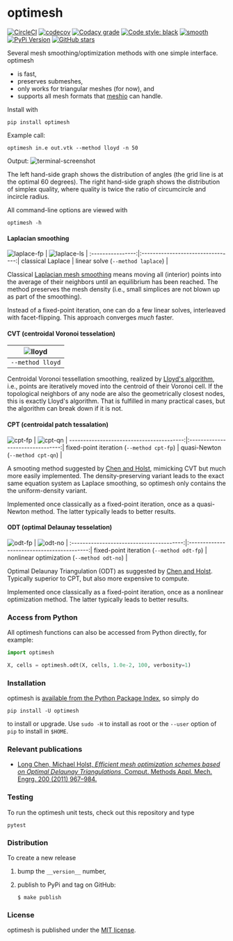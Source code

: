 # optimesh

[![CircleCI](https://img.shields.io/circleci/project/github/nschloe/optimesh/master.svg)](https://circleci.com/gh/nschloe/optimesh)
[![codecov](https://img.shields.io/codecov/c/github/nschloe/optimesh.svg)](https://codecov.io/gh/nschloe/optimesh)
[![Codacy grade](https://img.shields.io/codacy/grade/97175bbf62854fcfbfc1f5812ce840f7.svg)](https://app.codacy.com/app/nschloe/optimesh/dashboard)
[![Code style: black](https://img.shields.io/badge/code%20style-black-000000.svg)](https://github.com/ambv/black)
[![smooth](https://img.shields.io/badge/smooth-operator-8209ba.svg)](https://youtu.be/4TYv2PhG89A)
[![PyPi Version](https://img.shields.io/pypi/v/optimesh.svg)](https://pypi.org/project/optimesh)
[![GitHub stars](https://img.shields.io/github/stars/nschloe/optimesh.svg?logo=github&label=Stars)](https://github.com/nschloe/optimesh)

Several mesh smoothing/optimization methods with one simple interface. optimesh

 * is fast,
 * preserves submeshes,
 * only works for triangular meshes (for now), and
 * supports all mesh formats that [meshio](https://github.com/nschloe/meshio) can
   handle.

Install with
```
pip install optimesh
```
Example call:
```
optimesh in.e out.vtk --method lloyd -n 50
```
Output:
![terminal-screenshot](https://nschloe.github.io/optimesh/term-screenshot.png)

The left hand-side graph shows the distribution of angles (the grid line is at the
optimal 60 degrees). The right hand-side graph shows the distribution of simplex
quality, where quality is twice the ratio of circumcircle and incircle radius.

All command-line options are viewed with
```
optimesh -h
```

#### Laplacian smoothing

![laplace-fp](https://nschloe.github.io/optimesh/laplace-fp.png) |
![laplace-ls](https://nschloe.github.io/optimesh/laplace.png) |
:----------------:|:---------------------------------:|
classical Laplace | linear solve (`--method laplace`) |

Classical [Laplacian mesh smoothing](https://en.wikipedia.org/wiki/Laplacian_smoothing)
means moving all (interior) points into the average of their neighbors until an
equilibrium has been reached. The method preserves the mesh density (i.e., small
simplices are not blown up as part of the smoothing).

Instead of a fixed-point iteration, one can do a few linear solves, interleaved with
facet-flipping. This approach converges _much_ faster.


#### CVT (centroidal Voronoi tesselation)

![lloyd](https://nschloe.github.io/optimesh/lloyd.png) |
:---------------:|
`--method lloyd` |

Centroidal Voronoi tessellation smoothing, realized by [Lloyd's
algorithm](https://en.wikipedia.org/wiki/Lloyd%27s_algorithm), i.e., points are
iteratively moved into the centroid of their Voronoi cell.  If the topological neighbors
of any node are also the geometrically closest nodes, this is exactly Lloyd's algorithm.
That is fulfilled in many practical cases, but the algorithm can break down if it is
not.


#### CPT (centroidal patch tessalation)

![cpt-fp](https://nschloe.github.io/optimesh/cpt-fp.png) |
![cpt-qn](https://nschloe.github.io/optimesh/cpt-qn.png) |
-----------------------------------------:|:--------------------------------:|
fixed-point iteration (`--method cpt-fp`) | quasi-Newton (`--method cpt-qn`) |

A smooting method suggested by [Chen and Holst](#relevant-publications), mimicking CVT
but much more easily implemented. The density-preserving variant leads to the exact same
equation system as Laplace smoothing, so optimesh only contains the the uniform-density
variant.

Implemented once classically as a fixed-point iteration, once as a quasi-Newton method.
The latter typically leads to better results.


#### ODT (optimal Delaunay tesselation)

![odt-fp](https://nschloe.github.io/optimesh/odt-fp.png) |
![odt-no](https://nschloe.github.io/optimesh/odt-no.png) |
:----------------------------------------:|:------------------------------------------:|
fixed-point iteration (`--method odt-fp`) | nonlinear optimization (`--method odt-no`) |

Optimal Delaunay Triangulation (ODT) as suggested by [Chen and
Holst](#relevant-publications). Typically superior to CPT, but also more expensive to
compute.

Implemented once classically as a fixed-point iteration, once as a nonlinear
optimization method. The latter typically leads to better results.


### Access from Python

All optimesh functions can also be accessed from Python directly, for example:
```python
import optimesh

X, cells = optimesh.odt(X, cells, 1.0e-2, 100, verbosity=1)
```

### Installation

optimesh is [available from the Python Package
Index](https://pypi.org/project/optimesh/), so simply do
```
pip install -U optimesh
```
to install or upgrade. Use `sudo -H` to install as root or the `--user` option
of `pip` to install in `$HOME`.

### Relevant publications

 * [Long Chen, Michael Holst, _Efficient mesh optimization schemes based on Optimal Delaunay Triangulations_,
   Comput. Methods Appl. Mech. Engrg. 200 (2011) 967–984.](https://doi.org/10.1016/j.cma.2010.11.007)


### Testing

To run the optimesh unit tests, check out this repository and type
```
pytest
```

### Distribution
To create a new release

1. bump the `__version__` number,

2. publish to PyPi and tag on GitHub:
    ```
    $ make publish
    ```

### License

optimesh is published under the [MIT license](https://en.wikipedia.org/wiki/MIT_License).
